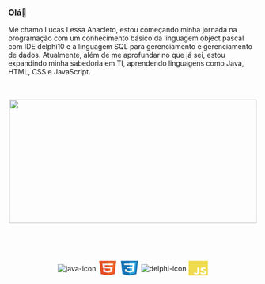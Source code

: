 ### Olá👋
Me chamo Lucas Lessa Anacleto, estou começando minha jornada na programação com um conhecimento básico da linguagem object pascal com IDE delphi10 e a linguagem SQL para gerenciamento e gerenciamento de dados. Atualmente, além de me aprofundar no que já sei, estou expandindo minha sabedoria em TI, aprendendo linguagens como Java, HTML, CSS e JavaScript.
<br>
<br>
<br>
<!--
**LucasLessaAnacleto/LucasLessaAnacleto** is a ✨ _special_ ✨ repository because its `README.md` (this file) appears on your GitHub profile.

Here are some ideas to get you started:

- 🔭 I’m currently working on ...
- 🌱 I’m currently learning ...
- 👯 I’m looking to collaborate on ...
- 🤔 I’m looking for help with ...
- 💬 Ask me about ...
- 📫 How to reach me: ...
- 😄 Pronouns: ...
- ⚡ Fun fact: ...
-->
<div align="center">
  
  <img  height="250em" width="500em" src="https://github-readme-stats.vercel.app/api?username=LucasLessaAnacleto&show_icons=true&theme=transparent&include_all_commits=true&count_private=true"/>
<!--  <img align="right" height="150em" src="https://github-readme-stats.vercel.app/api/top-langs/?username=LucasLessaAnacleto&layout=compact&langs_count=16&theme=great-gatsby"/> -->
</div> 
<br>

<div  align="center"> 
<br>
   <!-- <img align="left" height="250" alt="coding-time" src="code.gif"> -->
    <h1 align="center"></h1>
    <img align="center" height="30" width="40" alt="java-icon" src="https://github.com/LucasLessaAnacleto/Projeto-The-Last-of-us/blob/master/src/images/java-icon.svg">
    <img align="center" height="30" width="40" alt="html-icon" src="https://raw.githubusercontent.com/devicons/devicon/master/icons/html5/html5-original.svg">
    <img align="center" height="30" width="40" alt="css-icon" src="https://raw.githubusercontent.com/devicons/devicon/master/icons/css3/css3-original.svg">
    <img align="center" height="40" width="50" alt="delphi-icon" src="https://github.com/LucasLessaAnacleto/Projeto-The-Last-of-us/blob/master/src/images/delphi-icon.svg">
    <img align="center" height="30" width="40" alt="js-icon"  src="https://raw.githubusercontent.com/devicons/devicon/master/icons/javascript/javascript-plain.svg">     
</div>
<br><br>
  
<!--![Snake animation](https://github.com/LucasLessaAnacleto/LucasLessaAnacleto/blob/output/github-contribution-grid-snake.svg)-->


